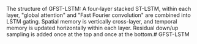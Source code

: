 The structure of GFST-LSTM: A four-layer stacked ST-LSTM, within each layer, "global attention" and "Fast Fourier convolution" are combined into LSTM gating. Spatial memory is vertically cross-layer, and temporal memory is updated horizontally within each layer. Residual down/up sampling is added once at the top and once at the bottom.# GFST-LSTM
